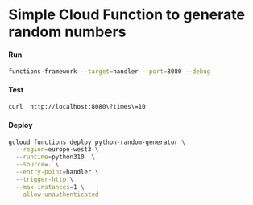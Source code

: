 # Simple Cloud Function to generate random numbers


#### Run
    
```bash
functions-framework --target=handler --port=8080 --debug
```

#### Test

```bash
curl  http://localhost:8080\?times\=10
```

#### Deploy

```bash
gcloud functions deploy python-random-generator \
  --region=europe-west3 \
  --runtime=python310  \
  --source=. \
  --entry-point=handler \
  --trigger-http \
  --max-instances=1 \
  --allow-unauthenticated
```